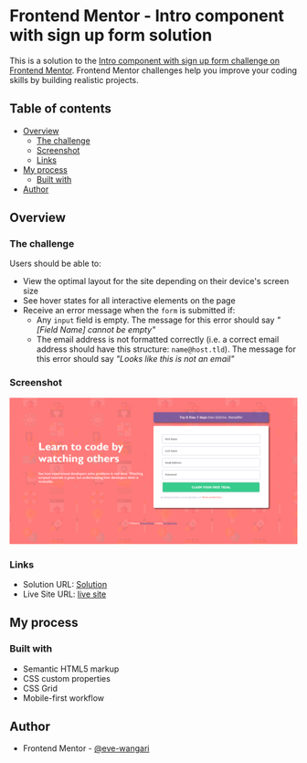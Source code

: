 # Frontend Mentor - Intro component with sign up form solution

This is a solution to the [Intro component with sign up form challenge on Frontend Mentor](https://www.frontendmentor.io/challenges/intro-component-with-signup-form-5cf91bd49edda32581d28fd1). Frontend Mentor challenges help you improve your coding skills by building realistic projects. 

## Table of contents

- [Overview](#overview)
  - [The challenge](#the-challenge)
  - [Screenshot](#screenshot)
  - [Links](#links)
- [My process](#my-process)
  - [Built with](#built-with)
- [Author](#author)


## Overview

### The challenge

Users should be able to:

- View the optimal layout for the site depending on their device's screen size
- See hover states for all interactive elements on the page
- Receive an error message when the `form` is submitted if:
  - Any `input` field is empty. The message for this error should say *"[Field Name] cannot be empty"*
  - The email address is not formatted correctly (i.e. a correct email address should have this structure: `name@host.tld`). The message for this error should say *"Looks like this is not an email"*

### Screenshot

![Screenshot](./images/screenshot.png)



### Links

- Solution URL: [Solution](https://github.com/Eve-Wangari/intro-component-with-sign-up-form)
- Live Site URL: [live site](https://eve-wangari.github.io/intro-component-with-sign-up-form/)

## My process

### Built with

- Semantic HTML5 markup
- CSS custom properties
- CSS Grid
- Mobile-first workflow



## Author

- Frontend Mentor - [@eve-wangari](https://www.frontendmentor.io/profile/eve-wangari)
